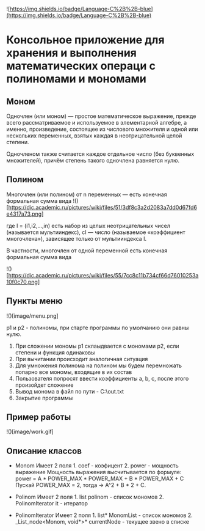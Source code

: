 ![https://img.shields.io/badge/Language-C%2B%2B-blue](https://img.shields.io/badge/Language-C%2B%2B-blue)

# Консольное приложение для хранения и выполнения математических операци с полиномами и мономами

## Моном

Одночлен (или моном) — простое математическое выражение, 
прежде всего рассматриваемое и используемое в элементарной алгебре, а именно, 
произведение, состоящее из числового множителя и одной или нескольких переменных, 
взятых каждая в неотрицательной целой степени.

Одночленом также считается каждое отдельное число (без буквенных множителей), 
причём степень такого одночлена равняется нулю.

## Полином

Многочлен (или полином) от n переменных — есть конечная формальная сумма вида
!()[https://dic.academic.ru/pictures/wiki/files/51/3df8c3a2d2083a7dd0d67fd6e4317a73.png]

где I = (i1,i2,...,in) есть набор из целых неотрицательных чисел (называется мультииндекс), 
cI — число (называемое «коэффициент многочлена»), зависящее только от мультииндекса I.

В частности, многочлен от одной переменной есть конечная формальная сумма вида

!()[https://dic.academic.ru/pictures/wiki/files/55/7cc8c11b734cf66d76010253a10f0c70.png]

## Пункты меню

!()[image/menu.png]

p1 и p2 - полиномы, при старте программы по умолчанию они равны нулю.

1. При сложении мономы p1 склаыдвается с мономами p2, если степени и функция одинаковы 
2. При вычитании происходит аналогичная ситуация
3. Для умножения полинома на полином мы будем перемножать попарно все мономы, входящие в их состав
4. Пользователя попросят ввести коэффициенты a, b, c, после этого произойдет сложение
5. Вывод монома в файл по пути - C:\out.txt
6. Закрытие программы

## Пример работы

!()[image/work.gif]

## Описание классов

* Monom
	Имеет 2 поля 
		1. coef - коэфицент 
		2. power - мощность выражение
	Мощность выражения высчитывается по формуле:
	power = A * POWER_MAX * POWER_MAX + B * POWER_MAX + C
	Пускай POWER_MAX = 2, тогда ->
	A^2 + B * 2 + C.

* Polinom
	Имеет 2 поля
		1. list<Monom> polinom - список мономов
		2. PolinomIterator it - итератор
		
* PolinomIterator
	Имеет 2 поля
		1. list<Monom>* MonomList - список мономов
		2. _List_node<Monom, void*>* currentNode - текущее звено в списке